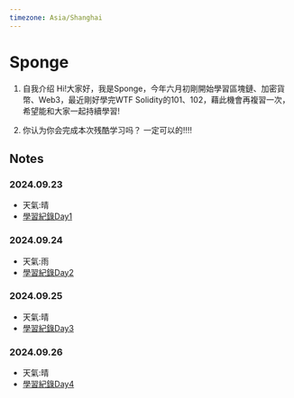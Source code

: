```yaml
---
timezone: Asia/Shanghai
---
```



# Sponge

1. 自我介绍
  Hi!大家好，我是Sponge，今年六月初剛開始學習區塊鏈、加密貨幣、Web3，最近剛好學完WTF Solidity的101、102，藉此機會再複習一次，希望能和大家一起持續學習!

2. 你认为你会完成本次残酷学习吗？
  一定可以的!!!!
   
## Notes

<!-- Content_START -->

### 2024.09.23

- 天氣:晴
- [學習紀錄Day1](https://github.com/SpC242/Solidity-CoLearning/blob/main/Day1.md) 

### 2024.09.24

- 天氣:雨
- [學習紀錄Day2](https://github.com/SpC242/Solidity-CoLearning/blob/main/Day2.md)

### 2024.09.25

- 天氣:晴
- [學習紀錄Day3](https://github.com/SpC242/Solidity-CoLearning/blob/main/Day3.md)

### 2024.09.26

- 天氣:晴
- [學習紀錄Day4](https://github.com/SpC242/Solidity-CoLearning/blob/main/Day4.md)

<!-- Content_END -->
